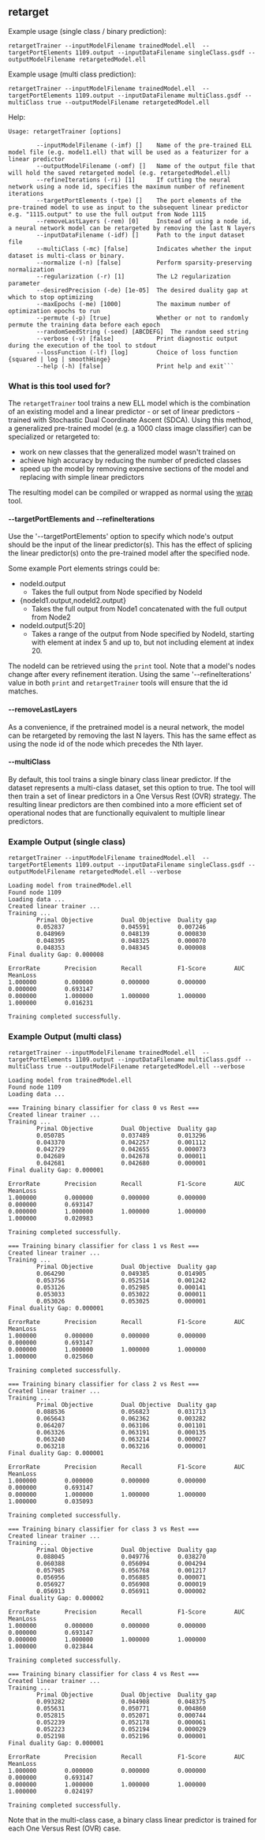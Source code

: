 ## retarget

Example usage (single class / binary prediction):
```shell
retargetTrainer --inputModelFilename trainedModel.ell  --targetPortElements 1109.output --inputDataFilename singleClass.gsdf --outputModelFilename retargetedModel.ell
```

Example usage (multi class prediction):
```shell
retargetTrainer --inputModelFilename trainedModel.ell  --targetPortElements 1109.output --inputDataFilename multiClass.gsdf --multiClass true --outputModelFilename retargetedModel.ell
```

Help:

```
Usage: retargetTrainer [options]

        --inputModelFilename (-imf) []    Name of the pre-trained ELL model file (e.g. model1.ell) that will be used as a featurizer for a linear predictor
        --outputModelFilename (-omf) []   Name of the output file that will hold the saved retargeted model (e.g. retargetedModel.ell)
        --refineIterations (-ri) [1]      If cutting the neural network using a node id, specifies the maximum number of refinement iterations
        --targetPortElements (-tpe) []    The port elements of the pre-trained model to use as input to the subsequent linear predictor e.g. "1115.output" to use the full output from Node 1115
        --removeLastLayers (-rem) [0]     Instead of using a node id, a neural network model can be retargeted by removing the last N layers
        --inputDataFilename (-idf) []     Path to the input dataset file
        --multiClass (-mc) [false]        Indicates whether the input dataset is multi-class or binary.
        --normalize (-n) [false]          Perform sparsity-preserving normalization
        --regularization (-r) [1]         The L2 regularization parameter
        --desiredPrecision (-de) [1e-05]  The desired duality gap at which to stop optimizing
        --maxEpochs (-me) [1000]          The maximum number of optimization epochs to run
        --permute (-p) [true]             Whether or not to randomly permute the training data before each epoch
        --randomSeedString (-seed) [ABCDEFG]  The random seed string
        --verbose (-v) [false]            Print diagnostic output during the execution of the tool to stdout
        --lossFunction (-lf) [log]        Choice of loss function  {squared | log | smoothHinge}
        --help (-h) [false]               Print help and exit```
```

### What is this tool used for?
The `retargetTrainer` tool trains a new ELL model which is the combination of an existing model and a linear predictor - or set of linear predictors - trained with Stochastic Dual Coordinate Ascent (SDCA). Using this method, a generalized pre-trained model (e.g. a 1000 class image classifier) can be specialized or retargeted to:
* work on new classes that the generalized model wasn't trained on
* achieve high accuracy by reducing the number of predicted classes
* speed up the model by removing expensive sections of the model and replacing with simple linear predictors

The resulting model can be compiled or wrapped as normal using the [wrap](../../wrap/README.md) tool.

#### --targetPortElements and --refineIterations
Use the '--targetPortElements' option to specify which node's output should be the input of the linear predictor(s). This has the effect of splicing the linear predictor(s) onto the pre-trained model after the specified node.

Some example Port elements strings could be:
* nodeId.output
  * Takes the full output from Node specified by NodeId
* {nodeId1.output,nodeId2.output}
  * Takes the full output from Node1 concatenated with the full output from Node2
* nodeId.output[5:20]
  * Takes a range of the output from Node specified by NodeId, starting with element at index 5 and up to, but not including element at index 20.

The nodeId can be retrieved using the `print` tool. Note that a model's nodes change after every refinement iteration. Using the same '--refineIterations' value in both `print` and `retargetTrainer` tools will ensure that the id matches.

#### --removeLastLayers
As a convenience, if the pretrained model is a neural network, the model can be retargeted by removing the last N layers. This has the same effect as using the node id of the node which precedes the Nth layer.

#### --multiClass
By default, this tool trains a single binary class linear predictor. If the dataset represents a multi-class dataset, set this option to true. The tool will then train a set of linear predictors in a One Versus Rest (OVR) strategy. The resulting linear predictors are then combined into a more efficient set of operational nodes that are functionally equivalent to multiple linear predictors.

### Example Output (single class)
```shell
retargetTrainer --inputModelFilename trainedModel.ell  --targetPortElements 1109.output --inputDataFilename singleClass.gsdf --outputModelFilename retargetedModel.ell --verbose

Loading model from trainedModel.ell
Found node 1109
Loading data ...
Created linear trainer ...
Training ...
        Primal Objective        Dual Objective  Duality gap
        0.052837                0.045591        0.007246
        0.048969                0.048139        0.000830
        0.048395                0.048325        0.000070
        0.048353                0.048345        0.000008
Final duality Gap: 0.000008

ErrorRate       Precision       Recall          F1-Score        AUC             MeanLoss
1.000000        0.000000        0.000000        0.000000        0.000000        0.693147
0.000000        1.000000        1.000000        1.000000        1.000000        0.016231

Training completed successfully.
```

### Example Output (multi class)
```shell
retargetTrainer --inputModelFilename trainedModel.ell  --targetPortElements 1109.output --inputDataFilename multiClass.gsdf --multiClass true --outputModelFilename retargetedModel.ell --verbose

Loading model from trainedModel.ell
Found node 1109
Loading data ...

=== Training binary classifier for class 0 vs Rest ===
Created linear trainer ...
Training ...
        Primal Objective        Dual Objective  Duality gap
        0.050785                0.037489        0.013296
        0.043370                0.042257        0.001112
        0.042729                0.042655        0.000073
        0.042689                0.042678        0.000011
        0.042681                0.042680        0.000001
Final duality Gap: 0.000001

ErrorRate       Precision       Recall          F1-Score        AUC             MeanLoss
1.000000        0.000000        0.000000        0.000000        0.000000        0.693147
0.000000        1.000000        1.000000        1.000000        1.000000        0.020983

Training completed successfully.

=== Training binary classifier for class 1 vs Rest ===
Created linear trainer ...
Training ...
        Primal Objective        Dual Objective  Duality gap
        0.064290                0.049385        0.014905
        0.053756                0.052514        0.001242
        0.053126                0.052985        0.000141
        0.053033                0.053022        0.000011
        0.053026                0.053025        0.000001
Final duality Gap: 0.000001

ErrorRate       Precision       Recall          F1-Score        AUC             MeanLoss
1.000000        0.000000        0.000000        0.000000        0.000000        0.693147
0.000000        1.000000        1.000000        1.000000        1.000000        0.025060

Training completed successfully.

=== Training binary classifier for class 2 vs Rest ===
Created linear trainer ...
Training ...
        Primal Objective        Dual Objective  Duality gap
        0.088536                0.056823        0.031713
        0.065643                0.062362        0.003282
        0.064207                0.063106        0.001101
        0.063326                0.063191        0.000135
        0.063240                0.063214        0.000027
        0.063218                0.063216        0.000001
Final duality Gap: 0.000001

ErrorRate       Precision       Recall          F1-Score        AUC             MeanLoss
1.000000        0.000000        0.000000        0.000000        0.000000        0.693147
0.000000        1.000000        1.000000        1.000000        1.000000        0.035093

Training completed successfully.

=== Training binary classifier for class 3 vs Rest ===
Created linear trainer ...
Training ...
        Primal Objective        Dual Objective  Duality gap
        0.088045                0.049776        0.038270
        0.060388                0.056094        0.004294
        0.057985                0.056768        0.001217
        0.056956                0.056885        0.000071
        0.056927                0.056908        0.000019
        0.056913                0.056911        0.000002
Final duality Gap: 0.000002

ErrorRate       Precision       Recall          F1-Score        AUC             MeanLoss
1.000000        0.000000        0.000000        0.000000        0.000000        0.693147
0.000000        1.000000        1.000000        1.000000        1.000000        0.023844

Training completed successfully.

=== Training binary classifier for class 4 vs Rest ===
Created linear trainer ...
Training ...
        Primal Objective        Dual Objective  Duality gap
        0.093282                0.044908        0.048375
        0.055631                0.050771        0.004860
        0.052815                0.052071        0.000744
        0.052239                0.052178        0.000061
        0.052223                0.052194        0.000029
        0.052198                0.052196        0.000001
Final duality Gap: 0.000001

ErrorRate       Precision       Recall          F1-Score        AUC             MeanLoss
1.000000        0.000000        0.000000        0.000000        0.000000        0.693147
0.000000        1.000000        1.000000        1.000000        1.000000        0.024197

Training completed successfully.
```

Note that in the multi-class case, a binary class linear predictor is trained for each One Versus Rest (OVR) case.